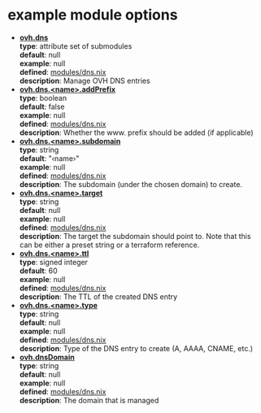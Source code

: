 # example module options

<ul>
<li>
  <b><u>ovh.dns</u></b><br>
  <b>type</b>: attribute set of submodules<br>
  <b>default</b>: null<br>
  <b>example</b>: null<br>
  <b>defined</b>: <a href="https://github.com/terranix/terranix-module-ovh/tree/main/module/modules/dns.nix">modules/dns.nix</a><br>
  <b>description</b>: Manage OVH DNS entries<br>
</li>
<li>
  <b><u>ovh.dns.&lt;name&gt;.addPrefix</u></b><br>
  <b>type</b>: boolean<br>
  <b>default</b>: false<br>
  <b>example</b>: null<br>
  <b>defined</b>: <a href="https://github.com/terranix/terranix-module-ovh/tree/main/module/modules/dns.nix">modules/dns.nix</a><br>
  <b>description</b>: Whether the www. prefix should be added (if applicable)
<br>
</li>
<li>
  <b><u>ovh.dns.&lt;name&gt;.subdomain</u></b><br>
  <b>type</b>: string<br>
  <b>default</b>: &#34;‹name›&#34;<br>
  <b>example</b>: null<br>
  <b>defined</b>: <a href="https://github.com/terranix/terranix-module-ovh/tree/main/module/modules/dns.nix">modules/dns.nix</a><br>
  <b>description</b>: The subdomain (under the chosen domain) to create.
<br>
</li>
<li>
  <b><u>ovh.dns.&lt;name&gt;.target</u></b><br>
  <b>type</b>: string<br>
  <b>default</b>: null<br>
  <b>example</b>: null<br>
  <b>defined</b>: <a href="https://github.com/terranix/terranix-module-ovh/tree/main/module/modules/dns.nix">modules/dns.nix</a><br>
  <b>description</b>: The target the subdomain should point to.
Note that this can be either a preset string or a
terraform reference.
<br>
</li>
<li>
  <b><u>ovh.dns.&lt;name&gt;.ttl</u></b><br>
  <b>type</b>: signed integer<br>
  <b>default</b>: 60<br>
  <b>example</b>: null<br>
  <b>defined</b>: <a href="https://github.com/terranix/terranix-module-ovh/tree/main/module/modules/dns.nix">modules/dns.nix</a><br>
  <b>description</b>: The TTL of the created DNS entry<br>
</li>
<li>
  <b><u>ovh.dns.&lt;name&gt;.type</u></b><br>
  <b>type</b>: string<br>
  <b>default</b>: null<br>
  <b>example</b>: null<br>
  <b>defined</b>: <a href="https://github.com/terranix/terranix-module-ovh/tree/main/module/modules/dns.nix">modules/dns.nix</a><br>
  <b>description</b>: Type of the DNS entry to create (A, AAAA, CNAME, etc.)
<br>
</li>
<li>
  <b><u>ovh.dnsDomain</u></b><br>
  <b>type</b>: string<br>
  <b>default</b>: null<br>
  <b>example</b>: null<br>
  <b>defined</b>: <a href="https://github.com/terranix/terranix-module-ovh/tree/main/module/modules/dns.nix">modules/dns.nix</a><br>
  <b>description</b>: The domain that is managed<br>
</li>
</ul>
